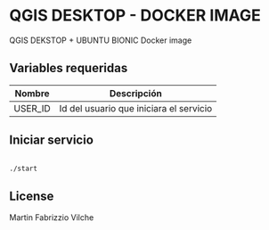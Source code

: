# QGIS DESKTOP - DOCKER IMAGE

QGIS DEKSTOP + UBUNTU BIONIC Docker image


## Variables requeridas

| Nombre | Descripción   |
|---|---|
| USER_ID  |  Id del usuario que iniciara el servicio |


## Iniciar servicio

```bash

./start


```


## License
Martin Fabrizzio Vilche
